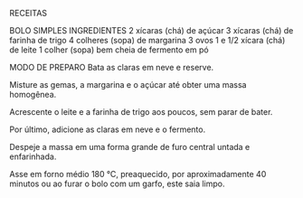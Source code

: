 RECEITAS

BOLO SIMPLES
INGREDIENTES
2 xícaras (chá) de açúcar
3 xícaras (chá) de farinha de trigo
4 colheres (sopa) de margarina
3 ovos
1 e 1/2 xícara (chá) de leite
1 colher (sopa) bem cheia de fermento em pó

MODO DE PREPARO
Bata as claras em neve e reserve.

Misture as gemas, a margarina e o açúcar até obter uma massa homogênea.

Acrescente o leite e a farinha de trigo aos poucos, sem parar de bater.

Por último, adicione as claras em neve e o fermento.

Despeje a massa em uma forma grande de furo central untada e enfarinhada.

Asse em forno médio 180 °C, preaquecido, por aproximadamente 40 minutos ou ao furar o bolo com um garfo, este saia limpo.